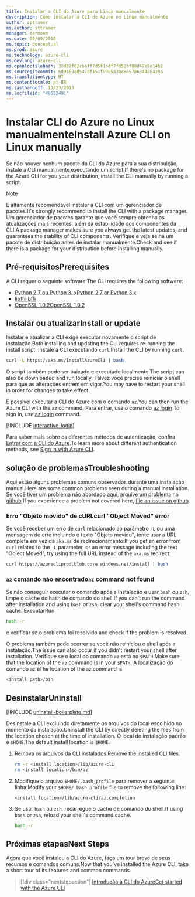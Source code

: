 ```yaml
---
title: Instalar a CLI do Azure para Linux manualmente
description: Como instalar a CLI do Azure no Linux manualmente
author: sptramer
ms.author: sttramer
manager: carmonm
ms.date: 09/09/2018
ms.topic: conceptual
ms.prod: azure
ms.technology: azure-cli
ms.devlang: azure-cli
ms.openlocfilehash: 38d32f62cbaff7d5f1bdf7fd52bf00d47e9e14b1
ms.sourcegitcommit: 6d9169ed547df151f99e5a3ac86578634486419a
ms.translationtype: HT
ms.contentlocale: pt-BR
ms.lasthandoff: 10/23/2018
ms.locfileid: "49652491"
---
```

# <a name="install-azure-cli-on-linux-manually"></a><span data-ttu-id="58781-103">Instalar CLI do Azure no Linux manualmente</span><span class="sxs-lookup"><span data-stu-id="58781-103">Install Azure CLI on Linux manually</span></span>

<span data-ttu-id="58781-104">Se não houver nenhum pacote da CLI do Azure para a sua distribuição, instale a CLI manualmente executando um script.</span><span class="sxs-lookup"><span data-stu-id="58781-104">If there's no package for the Azure CLI for you your distribution, install the CLI manually by running a script.</span></span>

> [!NOTE]
> <span data-ttu-id="58781-105">É altamente recomendável instalar a CLI com um gerenciador de pacotes.</span><span class="sxs-lookup"><span data-stu-id="58781-105">It's strongly recommend to install the CLI with a package manager.</span></span> <span data-ttu-id="58781-106">Um gerenciador de pacotes garante que você sempre obtenha as atualizações mais recentes, além da estabilidade dos componentes da CLI.</span><span class="sxs-lookup"><span data-stu-id="58781-106">A package manager makes sure you always get the latest updates, and guarantees the stability of CLI components.</span></span> <span data-ttu-id="58781-107">Verifique e veja se há um pacote de distribuição antes de instalar manualmente.</span><span class="sxs-lookup"><span data-stu-id="58781-107">Check and see if there is a package for your distribution before installing manually.</span></span>

## <a name="prerequisites"></a><span data-ttu-id="58781-108">Pré-requisitos</span><span class="sxs-lookup"><span data-stu-id="58781-108">Prerequisites</span></span>

<span data-ttu-id="58781-109">A CLI requer o seguinte software:</span><span class="sxs-lookup"><span data-stu-id="58781-109">The CLI requires the following software:</span></span>

* [<span data-ttu-id="58781-110">Python 2.7 ou Python 3. x</span><span class="sxs-lookup"><span data-stu-id="58781-110">Python 2.7 or Python 3.x</span></span>](https://www.python.org/downloads/)
* [<span data-ttu-id="58781-111">libffi</span><span class="sxs-lookup"><span data-stu-id="58781-111">libffi</span></span>](https://sourceware.org/libffi/)
* [<span data-ttu-id="58781-112">OpenSSL 1.0.2</span><span class="sxs-lookup"><span data-stu-id="58781-112">OpenSSL 1.0.2</span></span>](https://www.openssl.org/source/)

## <a name="install-or-update"></a><span data-ttu-id="58781-113">Instalar ou atualizar</span><span class="sxs-lookup"><span data-stu-id="58781-113">Install or update</span></span>

<span data-ttu-id="58781-114">Instalar e atualizar a CLI exige executar novamente o script de instalação.</span><span class="sxs-lookup"><span data-stu-id="58781-114">Both installing and updating the CLI requires re-running the install script.</span></span> <span data-ttu-id="58781-115">Instale a CLI executando `curl`.</span><span class="sxs-lookup"><span data-stu-id="58781-115">Install the CLI by running `curl`.</span></span>

```bash
curl -L https://aka.ms/InstallAzureCli | bash
```

<span data-ttu-id="58781-116">O script também pode ser baixado e executado localmente.</span><span class="sxs-lookup"><span data-stu-id="58781-116">The script can also be downloaded and run locally.</span></span> <span data-ttu-id="58781-117">Talvez você precise reiniciar o shell para que as alterações entrem em vigor.</span><span class="sxs-lookup"><span data-stu-id="58781-117">You may have to restart your shell in order for changes to take effect.</span></span>

<span data-ttu-id="58781-118">É possível executar a CLI do Azure com o comando `az`.</span><span class="sxs-lookup"><span data-stu-id="58781-118">You can then run the Azure CLI with the `az` command.</span></span> <span data-ttu-id="58781-119">Para entrar, use o comando [az login](/cli/azure/reference-index#az-login).</span><span class="sxs-lookup"><span data-stu-id="58781-119">To sign in, use [az login](/cli/azure/reference-index#az-login) command.</span></span>

[!INCLUDE [interactive-login](includes/interactive-login.md)]

<span data-ttu-id="58781-120">Para saber mais sobre os diferentes métodos de autenticação, confira [Entrar com a CLI do Azure](authenticate-azure-cli.md).</span><span class="sxs-lookup"><span data-stu-id="58781-120">To learn more about different authentication methods, see [Sign in with Azure CLI](authenticate-azure-cli.md).</span></span>

## <a name="troubleshooting"></a><span data-ttu-id="58781-121">solução de problemas</span><span class="sxs-lookup"><span data-stu-id="58781-121">Troubleshooting</span></span>

<span data-ttu-id="58781-122">Aqui estão alguns problemas comuns observados durante uma instalação manual.</span><span class="sxs-lookup"><span data-stu-id="58781-122">Here are some common problems seen during a manual installation.</span></span> <span data-ttu-id="58781-123">Se você tiver um problema não abordado aqui, [arquive um problema no github](https://github.com/Azure/azure-cli/issues).</span><span class="sxs-lookup"><span data-stu-id="58781-123">If you experience a problem not covered here, [file an issue on github](https://github.com/Azure/azure-cli/issues).</span></span>

### <a name="curl-object-moved-error"></a><span data-ttu-id="58781-124">Erro "Objeto movido" de cURL</span><span class="sxs-lookup"><span data-stu-id="58781-124">curl "Object Moved" error</span></span>

<span data-ttu-id="58781-125">Se você receber um erro de `curl` relacionado ao parâmetro `-L` ou uma mensagem de erro incluindo o texto "Objeto movido", tente usar a URL completa em vez da `aka.ms` de redirecionamento:</span><span class="sxs-lookup"><span data-stu-id="58781-125">If you get an error from `curl` related to the `-L` parameter, or an error message including the text "Object Moved", try using the full URL instead of the `aka.ms` redirect:</span></span>

```bash
curl https://azurecliprod.blob.core.windows.net/install | bash
```

### <a name="az-command-not-found"></a><span data-ttu-id="58781-126">`az` comando não encontrado</span><span class="sxs-lookup"><span data-stu-id="58781-126">`az` command not found</span></span>

<span data-ttu-id="58781-127">Se não conseguir executar o comando após a instalação e usar `bash` ou `zsh`, limpe o cache do hash de comando do shell.</span><span class="sxs-lookup"><span data-stu-id="58781-127">If you can't run the command after installation and using `bash` or `zsh`, clear your shell's command hash cache.</span></span> <span data-ttu-id="58781-128">Executar</span><span class="sxs-lookup"><span data-stu-id="58781-128">Run</span></span>

```bash
hash -r
```

<span data-ttu-id="58781-129">e verificar se o problema foi resolvido.</span><span class="sxs-lookup"><span data-stu-id="58781-129">and check if the problem is resolved.</span></span>

<span data-ttu-id="58781-130">O problema também pode ocorrer se você não reiniciou o shell após a instalação.</span><span class="sxs-lookup"><span data-stu-id="58781-130">The issue can also occur if you didn't restart your shell after installation.</span></span> <span data-ttu-id="58781-131">Verifique se o local do comando `az` está no `$PATH`.</span><span class="sxs-lookup"><span data-stu-id="58781-131">Make sure that the location of the `az` command is in your `$PATH`.</span></span> <span data-ttu-id="58781-132">A localização do comando `az` é</span><span class="sxs-lookup"><span data-stu-id="58781-132">The location of the `az` command is</span></span>

```bash
<install path>/bin
```

## <a name="uninstall"></a><span data-ttu-id="58781-133">Desinstalar</span><span class="sxs-lookup"><span data-stu-id="58781-133">Uninstall</span></span>

[!INCLUDE [uninstall-boilerplate.md](includes/uninstall-boilerplate.md)]

<span data-ttu-id="58781-134">Desinstale a CLI excluindo diretamente os arquivos do local escolhido no momento da instalação.</span><span class="sxs-lookup"><span data-stu-id="58781-134">Uninstall the CLI by directly deleting the files from the location chosen at the time of installation.</span></span> <span data-ttu-id="58781-135">O local de instalação padrão é `$HOME`.</span><span class="sxs-lookup"><span data-stu-id="58781-135">The default install location is `$HOME`.</span></span>

1. <span data-ttu-id="58781-136">Remova os arquivos da CLI instalados.</span><span class="sxs-lookup"><span data-stu-id="58781-136">Remove the installed CLI files.</span></span>

   ```bash
   rm -r <install location>/lib/azure-cli
   rm <install location>/bin/az
   ```

2. <span data-ttu-id="58781-137">Modifique o arquivo `$HOME/.bash_profile` para remover a seguinte linha:</span><span class="sxs-lookup"><span data-stu-id="58781-137">Modify your `$HOME/.bash_profile` file to remove the following line:</span></span>

   ```text
   <install location>/lib/azure-cli/az.completion
   ```

3. <span data-ttu-id="58781-138">Se usar `bash` ou `zsh`, recarregue o cache de comando do shell.</span><span class="sxs-lookup"><span data-stu-id="58781-138">If using `bash` or `zsh`, reload your shell's command cache.</span></span>

   ```bash
   hash -r
   ```

## <a name="next-steps"></a><span data-ttu-id="58781-139">Próximas etapas</span><span class="sxs-lookup"><span data-stu-id="58781-139">Next Steps</span></span>

<span data-ttu-id="58781-140">Agora que você instalou a CLI do Azure, faça um tour breve de seus recursos e comandos comuns.</span><span class="sxs-lookup"><span data-stu-id="58781-140">Now that you've installed the Azure CLI, take a short tour of its features and common commands.</span></span>

> [!div class="nextstepaction"]
> [<span data-ttu-id="58781-141">Introdução à CLI do Azure</span><span class="sxs-lookup"><span data-stu-id="58781-141">Get started with the Azure CLI</span></span>](get-started-with-azure-cli.md)
